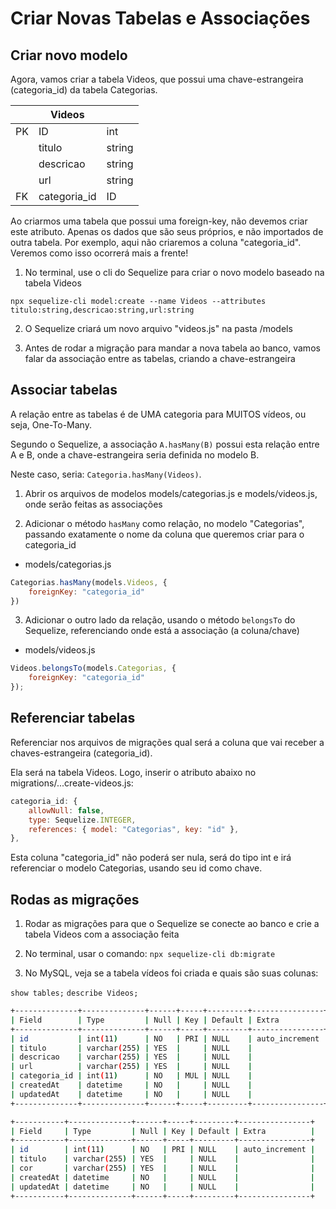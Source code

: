 # Criar Novas Tabelas e Associações

## Criar novo modelo

Agora, vamos criar a tabela Videos, que possui uma chave-estrangeira (categoria_id) da tabela Categorias.

|    | Videos       |        |
|----|--------------|--------|
| PK | ID           | int    |
|    | titulo       | string |
|    | descricao    | string |
|    | url          | string |
| FK | categoria_id | ID     |

Ao criarmos uma tabela que possui uma foreign-key, não devemos criar este atributo. Apenas os dados que são seus próprios, e não importados de outra tabela. Por exemplo, aqui não criaremos a coluna "categoria_id". Veremos como isso ocorrerá mais a frente!

1. No terminal, use o cli do Sequelize para criar o novo modelo baseado na tabela Videos

`npx sequelize-cli model:create --name Videos --attributes titulo:string,descricao:string,url:string`

2. O Sequelize criará um novo arquivo "videos.js" na pasta /models

3. Antes de rodar a migração para mandar a nova tabela ao banco, vamos falar da associação entre as tabelas, criando a chave-estrangeira

## Associar tabelas

A relação entre as tabelas é de UMA categoria para MUITOS vídeos, ou seja, One-To-Many.

Segundo o Sequelize, a associação `A.hasMany(B)` possui esta relação entre A e B, onde a chave-estrangeira seria definida no modelo B.

Neste caso, seria: `Categoria.hasMany(Videos)`.

1. Abrir os arquivos de modelos models/categorias.js e models/videos.js, onde serão feitas as associações

2. Adicionar o método `hasMany` como relação, no modelo "Categorias", passando exatamente o nome da coluna que queremos criar para o categoria_id

* models/categorias.js

```javascript
Categorias.hasMany(models.Videos, {
    foreignKey: "categoria_id"
})
```

3. Adicionar o outro lado da relação, usando o método `belongsTo` do Sequelize, referenciando onde está a associação (a coluna/chave)

* models/videos.js

```javascript
Videos.belongsTo(models.Categorias, {
    foreignKey: "categoria_id"
});
```

## Referenciar tabelas 

Referenciar nos arquivos de migrações qual será a coluna que vai receber a chaves-estrangeira (categoria_id).

Ela será na tabela Videos. Logo, inserir o atributo abaixo no migrations/...create-videos.js:

```javascript
categoria_id: {
    allowNull: false,
    type: Sequelize.INTEGER,
    references: { model: "Categorias", key: "id" },    
},
```

Esta coluna "categoria_id" não poderá ser nula, será do tipo int e irá referenciar o modelo Categorias, usando seu id como chave.

## Rodas as migrações

1. Rodar as migrações para que o Sequelize se conecte ao banco e crie a tabela Videos com a associação feita

2. No terminal, usar o comando: `npx sequelize-cli db:migrate`

3. No MySQL, veja se a tabela vídeos foi criada e quais são suas colunas:

`show tables;`
`describe Videos;`

```bash
+--------------+--------------+------+-----+---------+----------------+
| Field        | Type         | Null | Key | Default | Extra          |
+--------------+--------------+------+-----+---------+----------------+
| id           | int(11)      | NO   | PRI | NULL    | auto_increment |
| titulo       | varchar(255) | YES  |     | NULL    |                |
| descricao    | varchar(255) | YES  |     | NULL    |                |
| url          | varchar(255) | YES  |     | NULL    |                |
| categoria_id | int(11)      | NO   | MUL | NULL    |                |
| createdAt    | datetime     | NO   |     | NULL    |                |
| updatedAt    | datetime     | NO   |     | NULL    |                |
+--------------+--------------+------+-----+---------+----------------+
````

```bash
+-----------+--------------+------+-----+---------+----------------+
| Field     | Type         | Null | Key | Default | Extra          |
+-----------+--------------+------+-----+---------+----------------+
| id        | int(11)      | NO   | PRI | NULL    | auto_increment |
| titulo    | varchar(255) | YES  |     | NULL    |                |
| cor       | varchar(255) | YES  |     | NULL    |                |
| createdAt | datetime     | NO   |     | NULL    |                |
| updatedAt | datetime     | NO   |     | NULL    |                |
+-----------+--------------+------+-----+---------+----------------+
````





